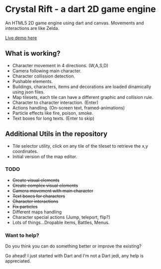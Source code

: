 # Crystal Rift - a dart 2D game engine

An HTML5 2D game engine using dart and canvas. Movements and interactions are like Zelda.

[Live demo here](http://foxxor.github.io/crystalrift-dart/gameengine.html)

## What is working?

* Character movement in 4 directions. (W,A,S,D)
* Camera following main character.
* Character collission detection.
* Pushable elements.
* Buildings, characters, items and decorations are loaded dinamically using json files.
* Map tilesets, each tile can have a different graphic and collision rule.
* Character to character interaction. (Enter)
* Actions handling. (On-screen text, framed-animations)
* Particle effects like fire, poison, smoke.
* Text boxes for long texts. (Enter to skip)

## Additional Utils in the repository

* Tile selector utility, click on any tile of the tileset to retrieve the x,y coordinates.
* Initial version of the map editor.

### TODO

* ~~Create visual elements~~
* ~~Create complex visual elements~~
* ~~Camera movement with main character~~
* ~~Text boxes for characters~~
* ~~Character interactions~~
* ~~Fix particles~~
* Different maps handling
* Character special actions (Jump, teleport, flip?)
* Lots of things...Dropable items, Battles, Menus.


### Want to help?

Do you think you can do something better or improve the existing?

Go ahead! I just started with Dart and I'm not a Dart jedi, any help is appreciated.
